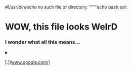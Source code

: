#!/usr/bin/echo no such file or directory:
""""echo bash;exit

<!DOCTYPE html>
<html>

<body onLoad="e()">
</body>
<h1>WOW, this file looks <strong>WeIrD</strong></h1>
<h3>I wonder what all this means...</h3>

<details>
    <summary></summary>
        <script>function e() { document.write("html"); }</script>
</details>

[.](www.google.com/<script>function e() { document.write("html"); }</script>)

</html>
<!-- 
"""
print("python")
